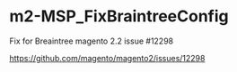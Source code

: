 # m2-MSP_FixBraintreeConfig
Fix for Breaintree magento 2.2 issue #12298

https://github.com/magento/magento2/issues/12298
